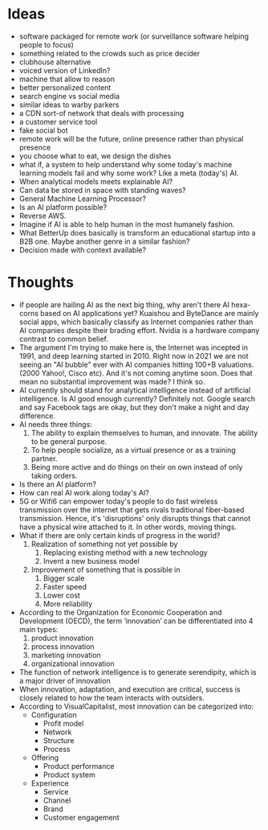 # Ideas

- software packaged for remote work (or surveillance software helping people to focus)
- something related to the crowds such as price decider
- clubhouse alternative
- voiced version of LinkedIn?
- machine that allow to reason
- better personalized content
- search engine vs social media
- similar ideas to warby parkers
- a CDN sort-of network that deals with processing
- a customer service tool
- fake social bot
- remote work will be the future, online presence rather than physical presence
- you choose what to eat, we design the dishes
- what if, a system to help understand why some today's machine learning models fail and why some work? Like a meta (today's) AI.
- When analytical models meets explainable AI?
- Can data be stored in space with standing waves?
- General Machine Learning Processor?
- Is an AI platform possible?
- Reverse AWS.
- Imagine if AI is able to help human in the most humanely fashion.
- What BetterUp does basically is transform an educational startup into a B2B one. Maybe another genre in a similar fashion?
- Decision made with context available?

# Thoughts

- if people are hailing AI as the next big thing, why aren't there AI hexa-corns based on AI applications yet? Kuaishou and ByteDance are mainly social apps, which basically classify as Internet companies rather than AI companies despite their brading effort. Nvidia is a hardware company contrast to common belief.
- The argument I'm trying to make here is, the Internet was incepted in 1991, and deep learning started in 2010. Right now in 2021 we are not seeing an "AI bubble" ever with AI companies hitting 100+B valuations. (2000 Yahoo!, Cisco etc). And it's not coming anytime soon. Does that mean no substantial improvement was made? I think so.
- AI currently should stand for analytical intelligence instead of artificial intelligence. Is AI good enough currently? Definitely not. Google search and say Facebook tags are okay, but they don't make a night and day difference.
- AI needs three things:
    1. The ability to explain themselves to human, and innovate. The ability to be general purpose.
    2. To help people socialize, as a virtual presence or as a training partner.
    3. Being more active and do things on their on own instead of only taking orders.
- Is there an AI platform?
- How can real AI work along today's AI?
- 5G or Wifi6 can empower today's people to do fast wireless transmission over the internet that gets rivals traditional fiber-based transmission. Hence, it's 'disruptions' only disrupts things that cannot have a physical wire attached to it. In other words, moving things.
- What if there are only certain kinds of progress in the world?
    1. Realization of something not yet possible by
        1. Replacing existing method with a new technology
        2. Invent a new business model
    2. Improvement of something that is possible in
        1. Bigger scale
        2. Faster speed
        3. Lower cost
        4. More reliability
- According to the Organization for Economic Cooperation and Development (OECD), the term ‘innovation’ can be differentiated into 4 main types:
    1. product innovation
    2. process innovation
    3. marketing innovation
    4. organizational innovation
- The function of network intelligence is to generate serendipity, which is a major driver of innovation
- When innovation, adaptation, and execution are critical, success is closely related to how the team interacts with outsiders.
- According to VisualCapitalist, most innovation can be categorized into:
    - Configuration
        - Profit model
        - Network
        - Structure
        - Process
    - Offering
        - Product performance
        - Product system
    - Experience 
        - Service
        - Channel
        - Brand
        - Customer engagement
